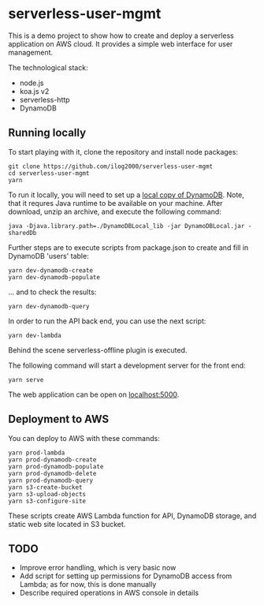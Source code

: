 # serverless-user-mgmt

This is a demo project to show how to create and deploy a serverless application on AWS cloud. It provides a simple web interface for user management.

The technological stack:
* node.js
* koa.js v2
* serverless-http
* DynamoDB

## Running locally

To start playing with it, clone the repository and install node packages:
```
git clone https://github.com/ilog2000/serverless-user-mgmt
cd serverless-user-mgmt
yarn
```
To run it locally, you will need to set up a [local copy of DynamoDB](https://docs.aws.amazon.com/amazondynamodb/latest/developerguide/DynamoDBLocal.html). Note, that it requres Java runtime to be available on your machine. After download, unzip an archive, and execute the following command:
```
java -Djava.library.path=./DynamoDBLocal_lib -jar DynamoDBLocal.jar -sharedDb
```
Further steps are to execute scripts from package.json to create and fill in DynamoDB 'users' table:
```
yarn dev-dynamodb-create
yarn dev-dynamodb-populate
```
... and to check the results:
```
yarn dev-dynamodb-query
```
In order to run the API back end, you can use the next script:
```
yarn dev-lambda
```
Behind the scene serverless-offline plugin is executed.

The following command will start a development server for the front end:
```
yarn serve
```
The web application can be open on [localhost:5000](http://localhost:5000).

## Deployment to AWS

You can deploy to AWS with these commands:
```
yarn prod-lambda
yarn prod-dynamodb-create
yarn prod-dynamodb-populate
yarn prod-dynamodb-delete
yarn prod-dynamodb-query
yarn s3-create-bucket
yarn s3-upload-objects
yarn s3-configure-site
```

These scripts create AWS Lambda function for API, DynamoDB storage, and static web site located in S3 bucket.

## TODO

* Improve error handling, which is very basic now
* Add script for setting up permissions for DynamoDB access from Lambda; as for now, this is done manually
* Describe required operations in AWS console in details
